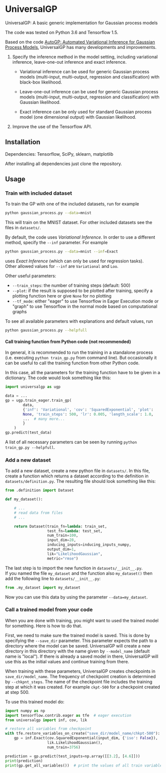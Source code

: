# UniversalGP

UniversalGP: A basic generic implementation for Gaussian process models

The code was tested on Python 3.6 and Tensorflow 1.5.

Based on the code [AutoGP: Automated Variational Inference for Gaussian
Process Models](https://github.com/ebonilla/AutoGP), UniversalGP has 
many developments and improvements.

1. Specify the inference method in the model setting, including 
   variational inference, leave-one-out inference and exact inference.

   * Variational inference can be used for generic Gaussian process 
     models (multi-input, multi-output, regression and classification) 
     with black-box likelihood.

   * Leave-one-out inference can be used for generic Gaussian process 
     models (multi-input, multi-output, regression and classification) 
     with Gaussian likelihood.

   * Exact inference can be only used for standard Gaussian process 
     model (one dimensional output) with Gaussian likelihood.

2. Improve the use of the Tensorflow API.

## Installation

Dependencies: Tensorflow, SciPy, sklearn, matplotlib

After installing all dependencies just clone the repository.

## Usage

### Train with included dataset

To train the GP with one of the included datasets, run for example
```sh
python gaussian_process.py --data=mnist
```
This will train on the MNIST dataset. For other included datasets see 
the files in `datasets/`.

By default, the code uses *Variational Inference*. In order to use a 
different method, specify the `--inf` parameter. For example
```sh
python gaussian_process.py --data=mnist --inf=Exact
```
uses *Exact Inference* (which can only be used for regression tasks).  
Other allowed values for `--inf` are `Variational` and `Loo`.

Other useful parameters:

* `--train_steps`: the number of training steps (default: 500)
* `--plot`: if the result is supposed to be plotted after training, 
  specify a plotting function here or give `None` for no plotting
* `--tf_mode`: either "eager" to use Tensorflow in Eager Execution mode 
  or "graph" to use Tensorflow in the normal mode based on computational 
  graphs

To see all available parameters with explanations and default values, 
run
```sh
python gaussian_process.py --helpfull
```

#### Call training function from Python code (not recommended)

In general, it is recommended to run the training in a standalone 
process (i.e. executing `python train_gp.py` from command line). But 
occasionally it can be useful to call the training function from other 
Python code.

In this case, all the parameters for the training function have to be 
given in a dictionary. The code would look something like this:
```python
import universalgp as ugp

data = ...
gp = ugp.train_eager.train_gp(
        data,
        {'inf': 'Variational', 'cov': 'SquaredExponential', 'plot': 
        None, 'train_steps': 500, 'lr': 0.005, 'length_scale': 1.0,
        ...  # many more...
        }
    )
gp.predict(test_data)
```

A list of all necessary parameters can be seen by running `python 
train_gp.py --helpfull`.

### Add a new dataset

To add a new dataset, create a new python file in `datasets/`. In this 
file, create a function which returns a dataset according to the 
definition in `datasets/definition.py`. The resulting file should look 
something like this:
```python
from .definition import Dataset

def my_dataset():

    # ...
    # read data from files
    # ...

    return Dataset(train_fn=lambda: train_set,
                   test_fn=lambda: test_set,
                   num_train=100,
                   input_dim=28,
                   inducing_inputs=inducing_inputs_numpy,
                   output_dim=1,
                   lik="LikelihoodGaussian",
                   metric="rmse")
```

The last step is to import the new function in `datasets/__init__.py`.  
If you named the file `my_dataset` and the function also `my_dataset()` 
then add the following line to `datasets/__init__.py`:
```python
from .my_dataset import my_dataset
```

Now you can use this data by using the parameter `--data=my_dataset`.

### Call a trained model from your code

When you are done with training, you might want to used the trained 
model for something. Here is how to do that.

First, we need to make sure the trained model is saved. This is done by 
specifying the `--save_dir` parameter. This parameter expects the path 
to a directory where the model can be saved. UniversalGP will create a 
new directory in this directory with the name given by `--model_name` 
(default name is "local"). If there is already a saved model in there, 
UniversalGP will use this as the initial values and continue training 
from there.

When training with these parameters, UniversalGP creates checkpoints in 
`save_dir/model_name`. The frequency of checkpoint creation is 
determined by `--chkpnt_steps`. The name of the checkpoint file includes 
the training step at which it was created. For example `ckpt-500` for a 
checkpoint created at step 500.

To use this trained model do:
```python
import numpy as np
import tensorflow.contrib.eager as tfe  # eager execution
from universalgp import inf, cov, lik

# restore all variables from checkpoint
with tfe.restore_variables_on_create("save_dir/model_name/chkpt-500"):
    gp = inf.Exact(cov.SquaredExponential(input_dim, {'iso': False}),
                   lik.LikelihoodGaussian(),
                   num_train=3756)

prediction = gp.predict(test_inputs=np.array([[3.2], [4.6]]))
print(prediction)
print(gp.get_all_variables())  # print the values of all train variables
```
